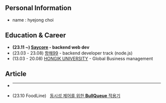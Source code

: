 ## Personal Information
- name : hyejong choi

## Education & Career 
- **(23.11 ~) [Saycore](https://www.saycore.io/) - backend web dev**
- (23.03 - 23.08) [항해99](https://hanghae99.spartacodingclub.kr/) - backend developer track (node.js)
- (13.03 - 20.08) [HONGIK UNIVERSITY](https://www.hongik.ac.kr/kr/index.do) - Global Business management

## Article
- ****
- (23.10 FoodLine) &nbsp; [동시성 제어를 위한 **BullQueue** 적용기](https://uncovered-library-f1f.notion.site/BullQueue-12227d2f548080b3bd4afbc32a853bfe?pvs=4)
